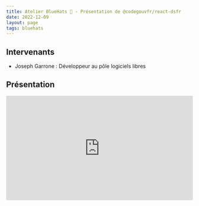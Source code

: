 ```yaml
---
title: Atelier BlueHats 🧢 - Présentation de @codegouvfr/react-dsfr
date: 2022-12-09
layout: page
tags: bluehats
---
```


## Intervenants

- Joseph Garrone : Développeur au pôle logiciels libres

## Présentation

<div style="position:relative;padding-bottom:56.25%;height:0;overflow:hidden;"> <iframe style="width:100%;height:100%;position:absolute;left:0px;top:0px;overflow:hidden" frameborder="0" type="text/html" src="https://www.dailymotion.com/embed/video/x8g9gjp" width="100%" height="100%" allowfullscreen > </iframe> </div>
